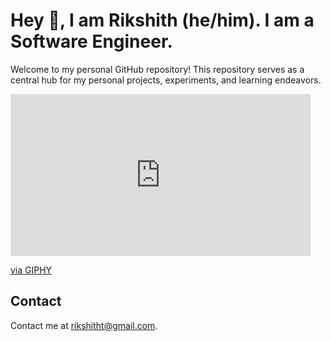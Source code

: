 # Hey 👋, I am Rikshith (he/him). I am a Software Engineer.

Welcome to my personal GitHub repository! This repository serves as a central hub for my personal projects, experiments, and learning endeavors.

<iframe src="https://giphy.com/embed/MC6eSuC3yypCU" width="480" height="259" style="" frameBorder="0" class="giphy-embed" allowFullScreen></iframe><p><a href="https://giphy.com/gifs/MC6eSuC3yypCU">via GIPHY</a></p>

## Contact

Contact me at rikshitht@gmail.com. 
